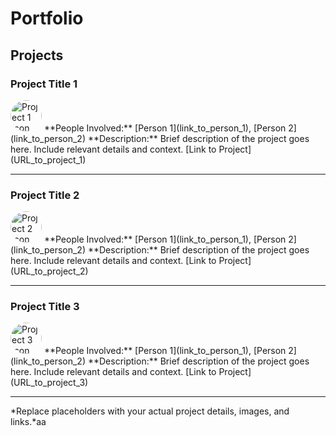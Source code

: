 # Portfolio
## Projects

### Project Title 1
<img src="https://abirharrasse.github.io/images/photo_abir.jpeg" alt="Project 1 Icon" style="width: 50px; height: 50px; border-radius: 50%; object-fit: cover;">  
**People Involved:** [Person 1](link_to_person_1), [Person 2](link_to_person_2)  
**Description:**  
Brief description of the project goes here. Include relevant details and context.  
[Link to Project](URL_to_project_1)

---

### Project Title 2
<img src="URL_to_project_image_2" alt="Project 2 Icon" style="width: 50px; height: 50px; border-radius: 50%; object-fit: cover;">  
**People Involved:** [Person 1](link_to_person_1), [Person 2](link_to_person_2)  
**Description:**  
Brief description of the project goes here. Include relevant details and context.  
[Link to Project](URL_to_project_2)

---

### Project Title 3
<img src="URL_to_project_image_3" alt="Project 3 Icon" style="width: 50px; height: 50px; border-radius: 50%; object-fit: cover;">  
**People Involved:** [Person 1](link_to_person_1), [Person 2](link_to_person_2)  
**Description:**  
Brief description of the project goes here. Include relevant details and context.  
[Link to Project](URL_to_project_3)

---

*Replace placeholders with your actual project details, images, and links.*aa

